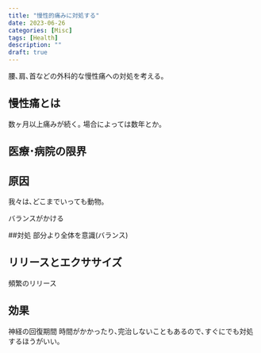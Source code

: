 ```yaml
---
title: "慢性的痛みに対処する"
date: 2023-06-26
categories: [Misc]
tags: [Health]
description: ""
draft: true
---
```


腰､肩､首などの外科的な慢性痛への対処を考える｡

## 慢性痛とは
数ヶ月以上痛みが続く｡
場合によっては数年とか｡

## 医療･病院の限界

## 原因
我々は､どこまでいっても動物｡

バランスがかける

##対処
部分より全体を意識(バランス)

## リリースとエクササイズ
頻繁のリリース

## 効果
神経の回復期間
時間がかかったり､完治しないこともあるので､すぐにでも対処するほうがいい｡
